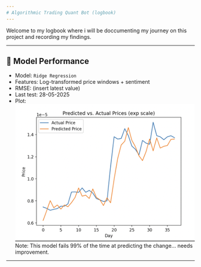 ```yaml
---
# Algorithmic Trading Quant Bot (logbook)
---
```


Welcome to my logbook where i will be doccumenting my journey on this project and recording my findings.

---

## 🧪 Model Performance

- Model: `Ridge Regression`
- Features: Log-transformed price windows + sentiment
- RMSE: (insert latest value)
- Last test: 28-05-2025
- Plot: ![Prediction Graph](./assets%20/model_performance.png)
Note: This model fails 99% of the time at predicting the change... needs improvement.

---